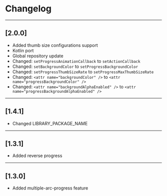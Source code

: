 # Changelog

---

## [2.0.0]

- Added thumb size configurations support
- Kotlin port
- Global repository update
- Changed: `setProgressAnimationCallback` to `setActionCallback`
- Changed: `setBackgroundColor` to `setProgressBackgroundColor`
- Changed: `setProgressThumbSizeRate` to `setProgressMaxThumbSizeRate`
- Changed: `<attr name="backgroundColor" />` to `<attr name="progressBackgroundColor" />`
- Changed: `<attr name="backgroundAlphaEnabled" />` to `<attr name="progressBackgroundAlphaEnabled" />`

---

## [1.4.1]

- Changed LIBRARY_PACKAGE_NAME

---

## [1.3.1]

- Added reverse progress

---

## [1.3.0]

- Added multiple-arc-progress feature
